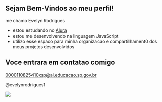 ## Sejam Bem-Vindos ao meu perfil!

me chamo Evelyn Rodrigues

- estou estudando no [Alura](https:wwww.elura.com.br)
- estou me desenvolvendo na linguagem JavaScript
- utilizo esse espaco para minha organizacao e compartilhament0 dos meus projetos desenvolvidos

## Voce entrara em contatao comigo

0000110825410xsp@al.educacao.sp.gov.br

@evelynrodrigues1

![ ](https://media1.tenor.com/m/bfwartmh_sAAAAAC/silvio-dancing.gif)

